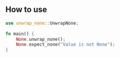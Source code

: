 ## How to use

```rust
use unwrap_none::UnwrapNone;

fn main() {
	None.unwrap_none();
	None.expect_none("Value is not None");
}
```

